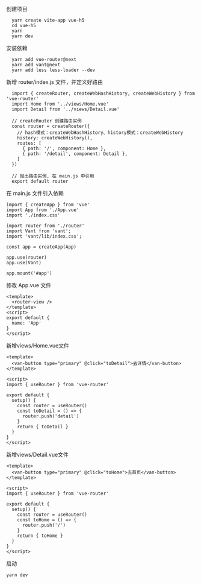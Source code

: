 <!--
 * @Author: 陆伟
 * @Date: 2021-01-22 15:40:32
 * @LastEditTime: 2021-01-24 16:49:10
 * @LastEditors: 陆伟
 * @Description: 
-->
创建项目
```
  yarn create vite-app vue-h5  
  cd vue-h5  
  yarn  
  yarn dev  
```

安装依赖
```
  yarn add vue-router@next
  yarn add vant@next
  yarn add less less-loader --dev
```

新增 router/index.js 文件，并定义好路由
```
  import { createRouter, createWebHashHistory, createWebHistory } from 'vue-router'
  import Home from '../views/Home.vue'
  import Detail from '../views/Detail.vue'

  // createRouter 创建路由实例
  const router = createRouter({
    // hash模式：createWebHashHistory、history模式：createWebHistory
    history: createWebHistory(),
    routes: [
      { path: '/', component: Home },
      { path: '/detail', component: Detail },
    ]
  })

  // 抛出路由实例, 在 main.js 中引用
  export default router
```
在 main.js 文件引入依赖
```
import { createApp } from 'vue'
import App from './App.vue'
import './index.css'

import router from './router'
import Vant from 'vant';
import 'vant/lib/index.css';

const app = createApp(App)

app.use(router)
app.use(Vant)

app.mount('#app')
```

修改 App.vue 文件
```
<template>
  <router-view />
</template>
<script>
export default {
  name: 'App'
}
</script>
```

新增views/Home.vue文件
```
<template>
  <van-button type="primary" @click="toDetail">去详情</van-button>
</template>

<script>
import { useRouter } from 'vue-router'

export default {
  setup() {
    const router = useRouter()
    const toDetail = () => {
      router.push('detail')
    }
    return { toDetail }
  }
}
</script>
```
新增views/Detail.vue文件
```
<template>
  <van-button type="primary" @click="toHome">去首页</van-button>
</template>

<script>
import { useRouter } from 'vue-router'

export default {
  setup() {
    const router = useRouter()
    const toHome = () => {
      router.push('/')
    }
    return { toHome }
  }
}
</script>
```
启动
```
yarn dev
```




